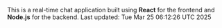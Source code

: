 This is a real-time chat application built using **React** for the frontend and **Node.js** for the backend.
Last updated: Tue Mar 25 06:12:26 UTC 2025
